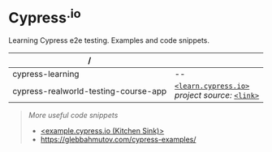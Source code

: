 # Cypress<sup>.io</sup>

Learning Cypress e2e testing. Examples and code snippets.

| /                                    |                                                                                                                                                             |
| ------------------------------------ | ----------------------------------------------------------------------------------------------------------------------------------------------------------- |
| cypress-learning                     | --                                                                                                                                                          |
| cypress-realworld-testing-course-app | [`<learn.cypress.io>`](https://learn.cypress.io)<br><em>project source:</em> [`<link>`](https://github.com/cypress-io/cypress-realworld-testing-course-app) |

> <em>More useful code snippets</em><br>
>
> - [<example.cypress.io (Kitchen Sink)>](https://example.cypress.io)
> - https://glebbahmutov.com/cypress-examples/
